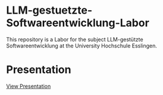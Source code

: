 # LLM-gestuetzte-Softwareentwicklung-Labor
This repository is a Labor for the subject LLM-gestützte Softwareentwicklung at the University Hochschule Esslingen.

# Presentation
[View Presentation](https://www.canva.com/design/DAG0ombNmW8/RzC7SVBc0-DaRnHxvaYEgA/view?utm_content=DAG0ombNmW8&utm_campaign=designshare&utm_medium=link2&utm_source=uniquelinks&utlId=h7e66e1dd01)
